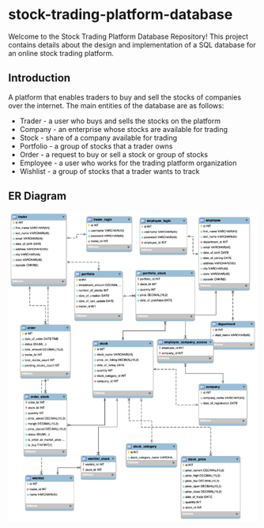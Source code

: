 # stock-trading-platform-database

Welcome to the Stock Trading Platform Database Repository! This project contains details about the design and implementation of a SQL database for an online stock trading platform.

## Introduction

A platform that enables traders to buy and sell the stocks of companies over the internet. The main entities of the database are as follows:

* Trader - a user who buys and sells the stocks on the platform
* Company - an enterprise whose stocks are available for trading
* Stock - share of a company available for trading
* Portfolio - a group of stocks that a trader owns
* Order - a request to buy or sell a stock or group of stocks
* Employee - a user who works for the trading platform organization
* Wishlist - a group of stocks that a trader wants to track

## ER Diagram
![ER Diagram](schema.png)